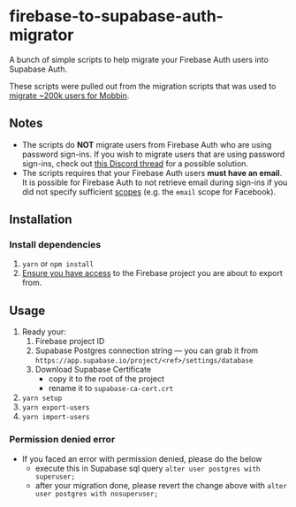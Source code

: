 # firebase-to-supabase-auth-migrator

A bunch of simple scripts to help migrate your Firebase Auth users into Supabase Auth.

These scripts were pulled out from the migration scripts that was used to [migrate ~200k users for Mobbin](https://supabase.io/blog/2021/07/28/mobbin-supabase-200000-users).

## Notes

- The scripts do **NOT** migrate users from Firebase Auth who are using password sign-ins. If you wish to migrate users that are using password sign-ins, check out [this Discord thread](https://discord.com/channels/839993398554656828/871327728698269737/871386701640130620) for a possible solution.
- The scripts requires that your Firebase Auth users **must have an email**. It is possible for Firebase Auth to not retrieve email during sign-ins if you did not specify sufficient [scopes](https://firebase.google.com/docs/auth/web/google-signin) (e.g. the `email` scope for Facebook).

## Installation

### Install dependencies

1. `yarn` or `npm install`
2. [Ensure you have access](https://firebase.google.com/docs/cli#sign-in-test-cli) to the Firebase project you are about to export from.

## Usage

1. Ready your:
   1. Firebase project ID
   2. Supabase Postgres connection string — you can grab it from `https://app.supabase.io/project/<ref>/settings/database`
   3. Download Supabase Certificate
      - copy it to the root of the project
      - rename it to `supabase-ca-cert.crt`
1. `yarn setup`
1. `yarn export-users`
1. `yarn import-users`


### Permission denied error
- If you faced an error with permission denied, please do the below
   - execute this in Supabase sql query `alter user postgres with superuser;`
   - after your migration done, please revert the change above with `alter user postgres with nosuperuser;`
